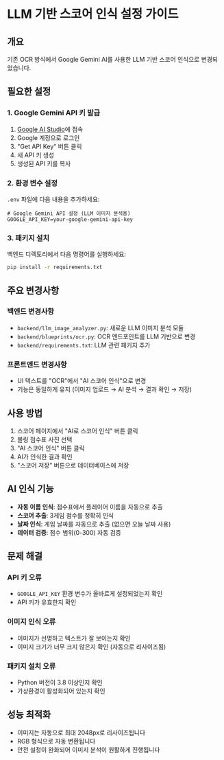 # LLM 기반 스코어 인식 설정 가이드

## 개요

기존 OCR 방식에서 Google Gemini AI를 사용한 LLM 기반 스코어 인식으로 변경되었습니다.

## 필요한 설정

### 1. Google Gemini API 키 발급

1. [Google AI Studio](https://aistudio.google.com/)에 접속
2. Google 계정으로 로그인
3. "Get API Key" 버튼 클릭
4. 새 API 키 생성
5. 생성된 API 키를 복사

### 2. 환경 변수 설정

`.env` 파일에 다음 내용을 추가하세요:

```env
# Google Gemini API 설정 (LLM 이미지 분석용)
GOOGLE_API_KEY=your-google-gemini-api-key
```

### 3. 패키지 설치

백엔드 디렉토리에서 다음 명령어를 실행하세요:

```bash
pip install -r requirements.txt
```

## 주요 변경사항

### 백엔드 변경사항

- `backend/llm_image_analyzer.py`: 새로운 LLM 이미지 분석 모듈
- `backend/blueprints/ocr.py`: OCR 엔드포인트를 LLM 기반으로 변경
- `backend/requirements.txt`: LLM 관련 패키지 추가

### 프론트엔드 변경사항

- UI 텍스트를 "OCR"에서 "AI 스코어 인식"으로 변경
- 기능은 동일하게 유지 (이미지 업로드 → AI 분석 → 결과 확인 → 저장)

## 사용 방법

1. 스코어 페이지에서 "AI로 스코어 인식" 버튼 클릭
2. 볼링 점수표 사진 선택
3. "AI 스코어 인식" 버튼 클릭
4. AI가 인식한 결과 확인
5. "스코어 저장" 버튼으로 데이터베이스에 저장

## AI 인식 기능

- **자동 이름 인식**: 점수표에서 플레이어 이름을 자동으로 추출
- **스코어 추출**: 3게임 점수를 정확히 인식
- **날짜 인식**: 게임 날짜를 자동으로 추출 (없으면 오늘 날짜 사용)
- **데이터 검증**: 점수 범위(0-300) 자동 검증

## 문제 해결

### API 키 오류

- `GOOGLE_API_KEY` 환경 변수가 올바르게 설정되었는지 확인
- API 키가 유효한지 확인

### 이미지 인식 오류

- 이미지가 선명하고 텍스트가 잘 보이는지 확인
- 이미지 크기가 너무 크지 않은지 확인 (자동으로 리사이즈됨)

### 패키지 설치 오류

- Python 버전이 3.8 이상인지 확인
- 가상환경이 활성화되어 있는지 확인

## 성능 최적화

- 이미지는 자동으로 최대 2048px로 리사이즈됩니다
- RGB 형식으로 자동 변환됩니다
- 안전 설정이 완화되어 이미지 분석이 원활하게 진행됩니다
